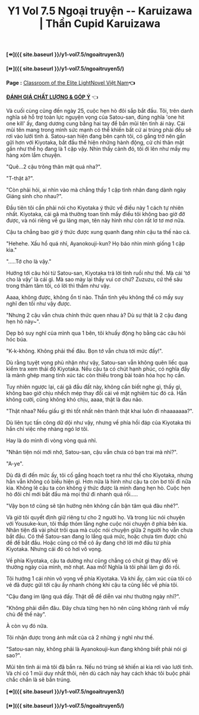 ﻿---
layout: post
title: Y1 Vol 7.5 Ngoại truyện -- Karuizawa | Thần Cupid Karuizawa
permalink: /y1-vol7.5/ngoaitruyen4/
---

**[⏪]({{ site.baseurl }}/y1-vol7.5/ngoaitruyen3/)**

**[⏩]({{ site.baseurl }}/y1-vol7.5/ngoaitruyen5/)**

**Page :** [Classroom of the Elite LightNovel Việt Nam](http://facebook.com/Classroom.of.the.Elite.VN)**👈**

[**ĐÁNH GIÁ CHẤT LƯỢNG & GÓP Ý**](https://bit.ly/danhgiagopy) 👈

Và cuối cùng cũng đến ngày 25, cuộc hẹn hò đôi sắp bắt đầu. Tôi, trên danh nghĩa sẽ hỗ trợ toàn lực nguyện vọng của Satou-san, đúng nghĩa \'one hit one kill\' ấy, đang dương cung bằng hai tay để bắn mũi tên tình ái này. Cái mũi tên mang trong mình sức mạnh có thể khiến bất cứ ai trúng phải đều sẽ rơi vào lưới tình á. Satou-san hiện đang bên cạnh tôi, có gắng trở nên gần gữi hơn với Kiyotaka, bắt đầu thể hiện những hành động, cử chỉ thân mật gần như thể họ đang là 1 cặp vậy. Nhìn thấy cảnh đó, tôi ới lên như mấy mụ hàng xóm lắm chuyện.

\"Quê\...2 cậu trông thân mật quá nha?\".

\"T-thật à?\".

\"Còn phải hỏi, ai nhìn vào mà chẳng thấy 1 cặp tình nhân đang dành ngày Giáng sinh cho nhau?\".

Đầu tiên tôi cần phải nói cho Kiyotaka ý thức về điều này 1 cách tự nhiên nhất. Kiyotaka, cái gã mà thường toan tính mấy điều tôi không bao giờ đỡ được, và nói riêng về gu lãng mạn, tên này hình như còn rất lơ tơ mơ nữa.

Cậu ta chẳng bao giờ ý thức được xung quanh đang nhìn cậu ta thế nào cả.

\"Hehehe. Xấu hổ quá nhỉ, Ayanokouji-kun? Họ bảo nhìn mình giống 1 cặp kìa.\"

\"\.....Tớ cho là vậy.\"

Hướng tới câu hỏi từ Satou-san, Kiyotaka trả lời tỉnh ruồi như thế. Mà cái \'tớ cho là vậy\' là cái gì. Mà sao mày lại thấy vui cơ chứ? Zuzuzu, cứ thế sâu trong thâm tâm tôi, có lời thì thầm như vậy.

Aaaa, không được, không ổn tí nào. Thần tình yêu không thể có mấy suy nghĩ đen tối như vậy được.

\"Nhưng 2 cậu vẫn chưa chính thức quen nhau à? Dù sự thật là 2 cậu đang hẹn hò này\~\".

Dẹp bỏ suy nghĩ của mình qua 1 bên, tôi khuấy động họ bằng các câu hỏi hóc búa.

\"K-k-không. Không phải thế đâu. Bọn tớ vẫn chưa tới mức đấy!\".

Dù rằng tuyệt vọng phủ nhận như vậy, Satou-san vẫn không quên liếc qua kiểm tra xem thái độ Kiyotaka. Nếu cậu ta có chút hạnh phúc, có nghĩa đấy là mảnh ghép mang tính xúc tác còn thiếu trong bài toán hóa học họ cần.

Tuy nhiên ngược lại, cái gã đầu đất này, không cần biết nghe gì, thấy gì, không bao giờ chịu nhếch mép thay đổi cái vẻ mặt nghiêm túc đó cả. Hắn không cười, cũng không khó chịu, aaaa, thật là đau não.

\"Thật nhaa? Nếu giấu gì thì tốt nhất nên thành thật khai luôn đi nhaaaaaaa?\".

Dù liên tục tấn công dữ dội như vậy, nhưng về phía hồi đáp của Kiyotaka thì hắn chỉ việc nhẹ nhàng ngó lơ tôi.

Hay là do mình đi vòng vòng quá nhỉ.

\"Nhân tiện nói mới nhớ, Satou-san, cậu vẫn chưa có bạn trai mà nhỉ?\".

\"A-ye\".

Dù đã đi đến mức ấy, tôi cố gắng hoạch toẹt ra như thế cho Kiyotaka, nhưng hắn vẫn không có biểu hiện gì. Hơn nữa là hình như cậu ta còn bơ tôi đi nữa kìa. Không lẽ cậu ta còn không ý thức được là mình đang hẹn hò. Cuộc hẹn hò đôi chỉ mới bắt đầu mà mọi thứ đi nhanh quá rồi\.....

\"Vậy bọn tớ cũng sẽ tận hưởng nên không cần bận tâm quá đâu nhé?\".

Và giờ tôi quyết định giữ riêng tư cho 2 người họ. Và trong lúc nói chuyện với Yousuke-kun, tôi thấp thỏm lắng nghe cuộc nói chuyện ở phía bên kia. Nhân tiện đã vài phút trôi qua mà cuộc nói chuyện giữa 2 người họ vẫn chưa bắt đầu. Có thể Satou-san đang lo lắng quá mức, hoặc chưa tìm được chủ đề để bắt đầu. Hoặc cũng có thể cô ấy đang chờ lời mở đầu từ phía Kiyotaka. Nhưng cái đó có hơi vô vọng.

Về phía Kiyotaka, cậu ta dường như cũng chẳng có chút gì thay đổi vẻ thường ngày của mình, mờ nhạt. Aaa mồ! Nghĩa là tôi phải làm gì đó rồi.

Tôi hướng 1 cái nhìn vô vọng về phía Kiyotaka. Và khi ấy, cảm xúc của tôi có vẻ đã được gửi tới cậu ấy nhanh chóng khi cậu ta cũng liếc về phía tôi.

\"Cậu đang im lặng quá đấy. Thật dễ để diễn vai như thường ngày nhỉ?\".

\"Không phải diễn đâu. Đây chưa từng hẹn hò nên cũng không rành về mấy chủ đề thế này\".

À còn vụ đó nữa.

Tôi nhận được trong ánh mắt của cả 2 những ý nghĩ như thế.

\"Satou-san này, không phải là Ayanokouji-kun đang không biết phải nói gì sao?\".

Mũi tên tình ái mà tôi đã bắn ra. Nếu nó trúng sẽ khiến ai kia rơi vào lưới tình. Và chỉ có 1 mũi duy nhất thôi, nên dù cách này hay cách khác tôi buộc phải chắc chắn là sẽ bắn trúng.

**[⏪]({{ site.baseurl }}/y1-vol7.5/ngoaitruyen3/)**

**[⏩]({{ site.baseurl }}/y1-vol7.5/ngoaitruyen5/)**
